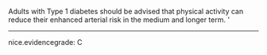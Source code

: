 Adults with Type 1 diabetes should be advised that physical activity can reduce their enhanced arterial risk in the medium and longer term. 
'

---
 nice.evidencegrade: C
